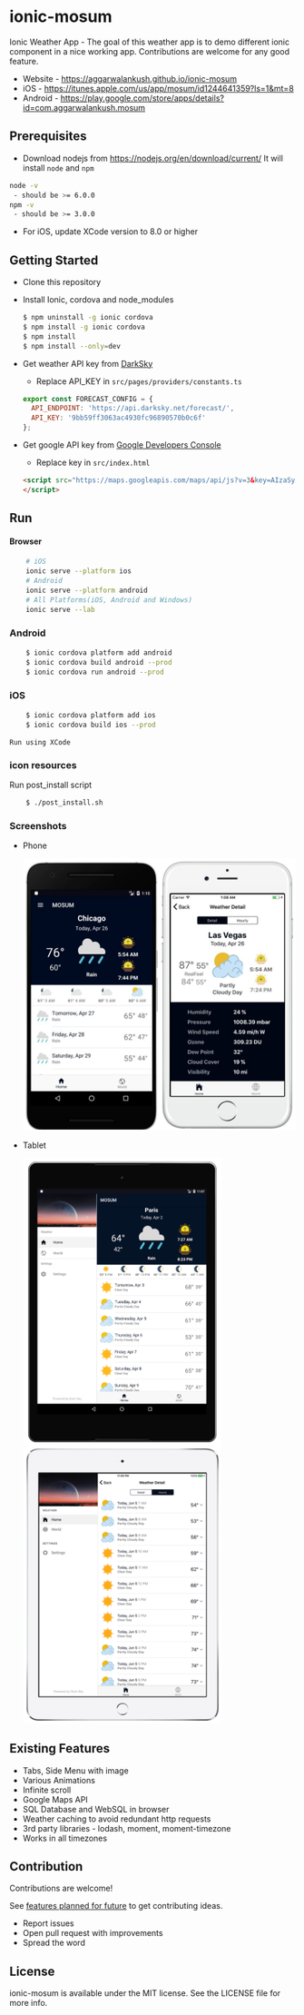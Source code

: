 # ionic-mosum
Ionic Weather App - The goal of this weather app is to demo different ionic component in a nice working app. Contributions are welcome for any good feature.
- Website - https://aggarwalankush.github.io/ionic-mosum
- iOS - https://itunes.apple.com/us/app/mosum/id1244641359?ls=1&mt=8
- Android - https://play.google.com/store/apps/details?id=com.aggarwalankush.mosum

## Prerequisites
- Download nodejs from https://nodejs.org/en/download/current/ It will install `node` and `npm`
```bash
node -v
 - should be >= 6.0.0
npm -v
 - should be >= 3.0.0
```
- For iOS, update XCode version to 8.0 or higher

## Getting Started

* Clone this repository

* Install Ionic, cordova and node_modules

    ```bash
    $ npm uninstall -g ionic cordova
    $ npm install -g ionic cordova
    $ npm install
    $ npm install --only=dev  
    ```
* Get weather API key from [DarkSky](https://darksky.net)
  * Replace API_KEY in `src/pages/providers/constants.ts`
  ```js
  export const FORECAST_CONFIG = {
    API_ENDPOINT: 'https://api.darksky.net/forecast/',
    API_KEY: '9bb59ff3063ac4930fc96890570b0c6f'
  };
  ```
* Get google API key from [Google Developers Console](https://console.developers.google.com/apis/credentials)
  * Replace key in `src/index.html`
  ```html
  <script src="https://maps.googleapis.com/maps/api/js?v=3&key=AIzaSyAZL0jdvdtBV_DmzLZ8yW53GHnhlRrbIAY&libraries=places">
  </script>
  ```

## Run

#### Browser
```bash
    # iOS 
    ionic serve --platform ios
    # Android
    ionic serve --platform android
    # All Platforms(iOS, Android and Windows)
    ionic serve --lab
```

### Android

```bash
    $ ionic cordova platform add android
    $ ionic cordova build android --prod
    $ ionic cordova run android --prod
```

### iOS
```bash
    $ ionic cordova platform add ios
    $ ionic cordova build ios --prod
```    
    Run using XCode
    
### icon resources
Run post_install script
```bash
    $ ./post_install.sh
```    
    
### Screenshots

* Phone

  <img src="screenshots/android-ios-phone.jpg" alt="android-ios-phone" width="500"/>
  
* Tablet
  
  <img src="screenshots/android-tablet.png" alt="android-tablet" width="350"/>
  <img src="screenshots/ios-tablet.png" alt="ios-tablet" width="350"/>

## Existing Features

* Tabs, Side Menu with image
* Various Animations
* Infinite scroll
* Google Maps API
* SQL Database and WebSQL in browser
* Weather caching to avoid redundant http requests
* 3rd party libraries - lodash, moment, moment-timezone
* Works in all timezones 

## Contribution
Contributions are welcome!

See [features planned for future](https://github.com/aggarwalankush/ionic-mosum/issues/2) to get contributing ideas.

* Report issues
* Open pull request with improvements
* Spread the word

## License
ionic-mosum is available under the MIT license. See the LICENSE file for more info.
